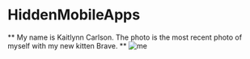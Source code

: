 # HiddenMobileApps
** My name is Kaitlynn Carlson. The photo is the most recent photo of myself with my new kitten Brave. **
![me](https://user-images.githubusercontent.com/54418804/95148267-86784200-0748-11eb-9b78-111574224372.jpg)

